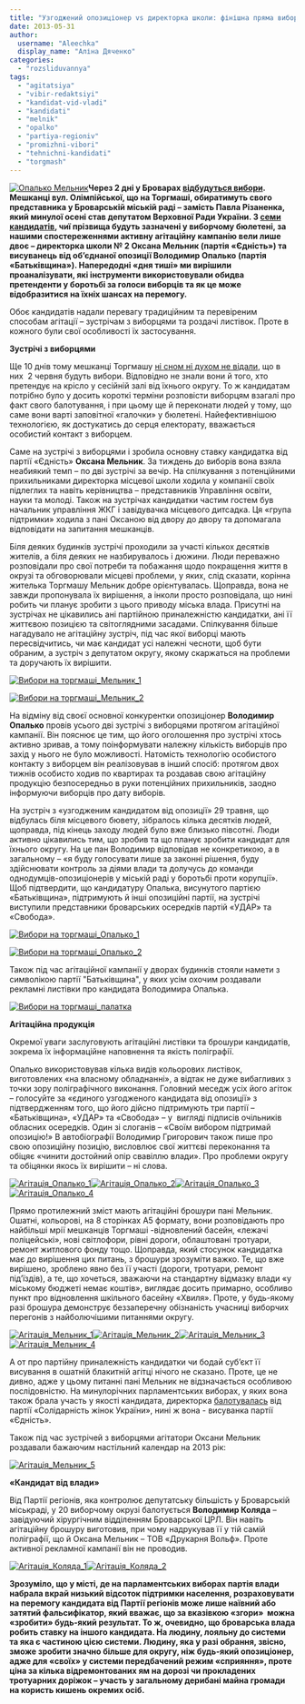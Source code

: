 ```yaml
---
title: "Узгоджений опозиціонер vs директорка школи: фінішна пряма виборів на Торгмаші"
date: 2013-05-31
author: 
  username: "Aleechka"
  display_name: "Аліна Дяченко"
categories: 
  - "rozsliduvannya"
tags: 
  - "agitatsiya"
  - "vibir-redaktsiyi"
  - "kandidat-vid-vladi"
  - "kandidati"
  - "melnik"
  - "opalko"
  - "partiya-regioniv"
  - "promizhni-vibori"
  - "tehnichni-kandidati"
  - "torgmash"
---
```


[![Опалько Мельник](https://mpz.brovary.org/wp-content/uploads/2013/05/Opalko-Melnik.png)](https://mpz.brovary.org/wp-content/uploads/2013/05/Opalko-Melnik.png)**Через 2 дні у Броварах [відбудуться вибори](https://mpz.brovary.org/zaminu-rizanenku-zhiteli-torgmashu-obiratimut-na-pochatku-lita/). Мешканці вул. Олімпійської, що на Торгмаші, обиратимуть свого представника у Броварській міській раді – замість Павла Різаненка, який минулої осені став депутатом Верховної Ради України. З [семи кандидатів](https://mpz.brovary.org/u-viborah-na-torgmashi-z-23-pretendentiv-na-krislo-u-miskiy-radi-berut-uchast-lishe-semero/), чиї прізвища будуть зазначені у виборчому бюлетені, за нашими спостереженнями активну агітаційну кампанію вели лише двоє – директорка школи № 2 Оксана Мельник (партія «Єдність») та висуванець від об’єднаної опозиції Володимир Опалько (партія «Батьківщина»). Напередодні «дня тиші» ми вирішили проаналізувати, які інструменти використовували обидва претенденти у боротьбі за голоси виборців та як це може відобразитися на їхніх шансах на перемогу.**

Обоє кандидатів надали перевагу традиційним та перевіреним способам агітації – зустрічам з виборцями та роздачі листівок. Проте в кожного були свої особливості їх застосування.

**Зустрічі з виборцями**

Ще 10 днів тому мешканці Торгмашу [ні сном ні духом не відали](https://mpz.brovary.org/bilshist-meshkantsiv-torgmashu-ne-znaye-hto-balotuyetsya-u-yihnomu-okruzi-do-miskradi/), що в них  2 червня будуть вибори. Відповідно не знали вони й того, хто претендує на крісло у сесійній залі від їхнього округу. То ж кандидатам потрібно було у досить короткі терміни розповісти виборцям взагалі про факт свого балотування, і при цьому ще й переконати людей у тому, що саме вони варті заповітної «галочки» у бюлетені. Найефективнішою технологією, як достукатись до серця електорату, вважається особистий контакт з виборцем.

Саме на зустрічі з виборцями і зробила основну ставку кандидатка від партії «Єдність» **Оксана Мельник**. За тиждень до виборів вона взяла неабиякий темп – по дві зустрічі за вечір. На спілкування з потенційними прихильниками директорка місцевої школи ходила у компанії своїх підлеглих та навіть керівництва – представників Управління освіти, науки та молоді. Також на зустрічах кандидатки частим гостем був начальник управління ЖКГ і завідувачка місцевого дитсадка. Ця «група підтримки» ходила з пані Оксаною від двору до двору та допомагала відповідати на запитання мешканців.

Біля деяких будинків зустрічі проходили за участі кількох десятків жителів, а біля деяких не назбирувалось і дюжини. Люди переважно розповідали про свої потреби та побажання щодо покращення життя в окрузі та обговорювали місцеві проблеми, у яких, слід сказати, корінна жителька Торгмашу Мельник добре орієнтувалась. Щоправда, вона не завжди пропонувала їх вирішення, а інколи просто розповідала, що нині робить чи планує зробити з цього приводу міська влада. Присутні на зустрічах не цікавились ані партійною приналежністю кандидатки, ані її життєвою позицією та світоглядними засадами. Спілкування більше нагадувало не агітаційну зустріч, під час якої виборці мають пересвідчитись, чи має кандидат усі належні чесноти, щоб бути обраним, а зустріч з депутатом округу, якому скаржаться на проблеми та доручають їх вирішити.

[![Вибори на торгмаші_Мельник_1](https://mpz.brovary.org/wp-content/uploads/2013/05/Vibori-na-torgmashi_Melnik_1.jpg)](https://mpz.brovary.org/wp-content/uploads/2013/05/Vibori-na-torgmashi_Melnik_1.jpg)

[![Вибори на торгмаші_Мельник_2](https://mpz.brovary.org/wp-content/uploads/2013/05/Vibori-na-torgmashi_Melnik_2.jpg)](https://mpz.brovary.org/wp-content/uploads/2013/05/Vibori-na-torgmashi_Melnik_2.jpg)

На відміну від своєї основної конкурентки опозиціонер **Володимир Опалько** провів усього дві зустрічі з виборцями протягом агітаційної кампанії. Він пояснює це тим, що його оголошення про зустрічі хтось активно зривав, а тому поінформувати належну кількість виборців про захід у нього не було можливості. Натомість технологію особистого контакту з виборцем він реалізовував в інший спосіб: протягом двох тижнів особисто ходив по квартирах та роздавав свою агітаційну продукцію безпосередньо в руки потенційних прихильників, заодно інформуючи виборців про дату виборів.

На зустріч з «узгодженим кандидатом від опозиції» 29 травня, що відбулась біля місцевого бювету, зібралось кілька десятків людей, щоправда, під кінець заходу людей було вже близько півсотні. Люди активно цікавились тим, що зробив та що планує зробити кандидат для їхнього округу. На це пан Володимир відповідав не конкретикою, а в загальному – «я буду голосувати лише за законні рішення, буду здійснювати контроль за діями влади та долучусь до команди однодумців-опозиціонерів у міській раді у боротьбі проти корупції». Щоб підтвердити, що кандидатуру Опалька, висунутого партією «Батьківщина», підтримують й інші опозиційні партії, на зустрічі виступили представники броварських осередків партій «УДАР» та «Свобода».

[![Вибори на торгмаші_Опалько_1](https://mpz.brovary.org/wp-content/uploads/2013/05/Vibori-na-torgmashi_Opalko_1.jpg)](https://mpz.brovary.org/wp-content/uploads/2013/05/Vibori-na-torgmashi_Opalko_1.jpg)

[![Вибори на торгмаші_Опалько_2](https://mpz.brovary.org/wp-content/uploads/2013/05/Vibori-na-torgmashi_Opalko_2.jpg)](https://mpz.brovary.org/wp-content/uploads/2013/05/Vibori-na-torgmashi_Opalko_2.jpg)

Також під час агітаційної кампанії у дворах будинків стояли намети з символікою партії "Батьківщина", у яких усім охочим роздавали рекламні листівки про кандидата Володимира Опалька.

[![Вибори на торгмаші_палатка](https://mpz.brovary.org/wp-content/uploads/2013/05/Vibori-na-torgmashi_palatka.jpg)](https://mpz.brovary.org/wp-content/uploads/2013/05/Vibori-na-torgmashi_palatka.jpg)

**Агітаційна продукція**

Окремої уваги заслуговують агітаційні листівки та брошури кандидатів, зокрема їх інформаційне наповнення та якість поліграфії.

Опалько використовував кілька видів кольорових листівок, виготовлених «на власному обладнанні», а відтак не дуже вибагливих з точки зору поліграфічного виконання. Головний меседж усіх його агіток – голосуйте за «єдиного узгодженого кандидата від опозиції» з підтвердженням того, що його дійсно підтримують три партії – «Батьківщина», «УДАР» та «Свобода» – у  вигляді підписів очільників обласних осередків. Один зі слоганів – «Своїм вибором підтримай опозицію!» В автобіографії Володимир Григорович також пише про свою опозиційну позицію, висловлює свої життєві переконання та обіцяє «чинити достойний опір свавіллю влади». Про проблеми округу та обіцянки якось їх вирішити – ні слова.

[![Агітація_Опалько_1](https://mpz.brovary.org/wp-content/uploads/2013/05/Agitatsiya_Opalko_1.jpg)](https://mpz.brovary.org/wp-content/uploads/2013/05/Agitatsiya_Opalko_1.jpg)[![Агітація_Опалько_2](https://mpz.brovary.org/wp-content/uploads/2013/05/Agitatsiya_Opalko_2.jpg)](https://mpz.brovary.org/wp-content/uploads/2013/05/Agitatsiya_Opalko_2.jpg)[![Агітація_Опалько_3](https://mpz.brovary.org/wp-content/uploads/2013/05/Agitatsiya_Opalko_3.jpg)](https://mpz.brovary.org/wp-content/uploads/2013/05/Agitatsiya_Opalko_3.jpg)[![Агітація_Опалько_4](https://mpz.brovary.org/wp-content/uploads/2013/05/Agitatsiya_Opalko_4.jpg)](https://mpz.brovary.org/wp-content/uploads/2013/05/Agitatsiya_Opalko_4.jpg)

Прямо протилежний зміст мають агітаційні брошури пані Мельник. Ошатні, кольорові, на 8 сторінках А5 формату, вони розповідають про найбільші мрії мешканців Торгмаші -відновлений басейн, «лежачі поліцейські», нові світлофори, рівні дороги, облаштовані тротуари, ремонт житлового фонду тощо. Щоправда, який стосунок кандидатка має до вирішення цих питань, з брошури зрозуміти важко. Те, що вже вирішено, зроблено явно без її участі (дороги, тротуари, ремонт під’їздів), а те, що хочеться, зважаючи на стандартну відмазку влади «у міському бюджеті немає коштів», виглядає досить примарно, особливо пункт про відновлення шкільного басейну «Хвиля». Проте, у будь-якому разі брошура демонструє беззаперечну обізнаність учасниці виборчих перегонів з найболючішими питаннями округу.

[![Агітація_Мельник_1](https://mpz.brovary.org/wp-content/uploads/2013/05/Agitatsiya_Melnik_1.jpg)](https://mpz.brovary.org/wp-content/uploads/2013/05/Agitatsiya_Melnik_1.jpg)[![Агітація_Мельник_2](https://mpz.brovary.org/wp-content/uploads/2013/05/Agitatsiya_Melnik_2.jpg)](https://mpz.brovary.org/wp-content/uploads/2013/05/Agitatsiya_Melnik_2.jpg)[![Агітація_Мельник_3](https://mpz.brovary.org/wp-content/uploads/2013/05/Agitatsiya_Melnik_3.jpg)](https://mpz.brovary.org/wp-content/uploads/2013/05/Agitatsiya_Melnik_3.jpg)[![Агітація_Мельник_4](https://mpz.brovary.org/wp-content/uploads/2013/05/Agitatsiya_Melnik_4.jpg)](https://mpz.brovary.org/wp-content/uploads/2013/05/Agitatsiya_Melnik_4.jpg)

А от про партійну приналежність кандидатки чи бодай суб’єкт її висування в ошатній блакитній агітці нічого не сказано. Проте, це не дивно, адже у цьому питанні пані Мельник не відзначається особливою послідовністю. На минулорічних парламентських виборах, у яких вона також брала участь у якості кандидата, директорка [балотувалась](https://mpz.brovary.org/tsvk-zareyestruvala-kandidatami-v-nardepi-vid-brovariv-fedorenka-ratnikova-melnik-ta-bakala/) від партії «Солідарність жінок України», нині ж вона - висуванка партії «Єдність».

Також під час зустрічей з виборцями агітатори Оксани Мельник роздавали бажаючим настільний календар на 2013 рік:

[![Агітація_Мельник_5](https://mpz.brovary.org/wp-content/uploads/2013/05/Agitatsiya_Melnik_5.jpg)](https://mpz.brovary.org/wp-content/uploads/2013/05/Agitatsiya_Melnik_5.jpg)

**«Кандидат від влади»**

Від Партії регіонів, яка контролює депутатську більшість у Броварській міськраді, у 20 виборчому окрузі балотується **Володимир Коляда** – завідуючий хірургічним відділенням Броварської ЦРЛ. Він навіть агітаційну брошуру виготовив, при чому надрукував її у тій самій поліграфії, що й Оксана Мельник – ТОВ «Друкарня Вольф». Проте активної рекламної кампанії він не проводив.

[![Агітація_Коляда_1](https://mpz.brovary.org/wp-content/uploads/2013/05/Agitatsiya_Kolyada_1.jpg)](https://mpz.brovary.org/wp-content/uploads/2013/05/Agitatsiya_Kolyada_1.jpg)[![Агітація_Коляда_2](https://mpz.brovary.org/wp-content/uploads/2013/05/Agitatsiya_Kolyada_2.jpg)](https://mpz.brovary.org/wp-content/uploads/2013/05/Agitatsiya_Kolyada_2.jpg)

**Зрозуміло, що у місті, де на парламентських виборах партія влади набрала вкрай низький відсоток підтримки населення, розраховувати на перемогу кандидата від Партії регіонів може лише наївний або затятий фальсифікатор, який вважає, що за вказівкою «згори»  можна «зробити» будь-який результат. То ж, очевидно, що броварська влада робить ставку на іншого кандидата. На людину, лояльну до системи та яка є частиною цією системи. Людину, яка у разі обрання, звісно, зможе зробити значно більше для округу, ніж будь-який опозиціонер, адже для «своїх» у системи передбачений режим «сприяння», проте ціна за кілька відремонтованих ям на дорозі чи прокладених тротуарних доріжок – участь у загальному дерибані майна громади на користь кишень окремих осіб.**
